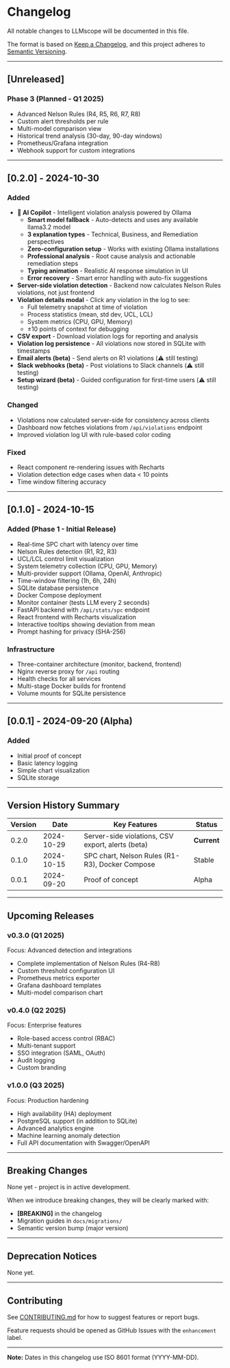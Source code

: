 # Changelog

All notable changes to LLMscope will be documented in this file.

The format is based on [Keep a Changelog](https://keepachangelog.com/en/1.0.0/),
and this project adheres to [Semantic Versioning](https://semver.org/spec/v2.0.0.html).

---

## [Unreleased]

### Phase 3 (Planned - Q1 2025)
- Advanced Nelson Rules (R4, R5, R6, R7, R8)
- Custom alert thresholds per rule
- Multi-model comparison view
- Historical trend analysis (30-day, 90-day windows)
- Prometheus/Grafana integration
- Webhook support for custom integrations

---

## [0.2.0] - 2024-10-30

### Added
- **🧠 AI Copilot** - Intelligent violation analysis powered by Ollama
  - **Smart model fallback** - Auto-detects and uses any available llama3.2 model
  - **3 explanation types** - Technical, Business, and Remediation perspectives  
  - **Zero-configuration setup** - Works with existing Ollama installations
  - **Professional analysis** - Root cause analysis and actionable remediation steps
  - **Typing animation** - Realistic AI response simulation in UI
  - **Error recovery** - Smart error handling with auto-fix suggestions
- **Server-side violation detection** - Backend now calculates Nelson Rules violations, not just frontend
- **Violation details modal** - Click any violation in the log to see:
  - Full telemetry snapshot at time of violation
  - Process statistics (mean, std dev, UCL, LCL)
  - System metrics (CPU, GPU, Memory)
  - ±10 points of context for debugging
- **CSV export** - Download violation logs for reporting and analysis
- **Violation log persistence** - All violations now stored in SQLite with timestamps
- **Email alerts (beta)** - Send alerts on R1 violations (⚠️ still testing)
- **Slack webhooks (beta)** - Post violations to Slack channels (⚠️ still testing)
- **Setup wizard (beta)** - Guided configuration for first-time users (⚠️ still testing)

### Changed
- Violations now calculated server-side for consistency across clients
- Dashboard now fetches violations from `/api/violations` endpoint
- Improved violation log UI with rule-based color coding

### Fixed
- React component re-rendering issues with Recharts
- Violation detection edge cases when data < 10 points
- Time window filtering accuracy

---

## [0.1.0] - 2024-10-15

### Added (Phase 1 - Initial Release)
- Real-time SPC chart with latency over time
- Nelson Rules detection (R1, R2, R3)
- UCL/LCL control limit visualization
- System telemetry collection (CPU, GPU, Memory)
- Multi-provider support (Ollama, OpenAI, Anthropic)
- Time-window filtering (1h, 6h, 24h)
- SQLite database persistence
- Docker Compose deployment
- Monitor container (tests LLM every 2 seconds)
- FastAPI backend with `/api/stats/spc` endpoint
- React frontend with Recharts visualization
- Interactive tooltips showing deviation from mean
- Prompt hashing for privacy (SHA-256)

### Infrastructure
- Three-container architecture (monitor, backend, frontend)
- Nginx reverse proxy for `/api` routing
- Health checks for all services
- Multi-stage Docker builds for frontend
- Volume mounts for SQLite persistence

---

## [0.0.1] - 2024-09-20 (Alpha)

### Added
- Initial proof of concept
- Basic latency logging
- Simple chart visualization
- SQLite storage

---

## Version History Summary

| Version | Date | Key Features | Status |
|---------|------|-------------|--------|
| 0.2.0 | 2024-10-29 | Server-side violations, CSV export, alerts (beta) | **Current** |
| 0.1.0 | 2024-10-15 | SPC chart, Nelson Rules (R1-R3), Docker Compose | Stable |
| 0.0.1 | 2024-09-20 | Proof of concept | Alpha |

---

## Upcoming Releases

### v0.3.0 (Q1 2025)
Focus: Advanced detection and integrations
- Complete implementation of Nelson Rules (R4-R8)
- Custom threshold configuration UI
- Prometheus metrics exporter
- Grafana dashboard templates
- Multi-model comparison chart

### v0.4.0 (Q2 2025)
Focus: Enterprise features
- Role-based access control (RBAC)
- Multi-tenant support
- SSO integration (SAML, OAuth)
- Audit logging
- Custom branding

### v1.0.0 (Q3 2025)
Focus: Production hardening
- High availability (HA) deployment
- PostgreSQL support (in addition to SQLite)
- Advanced analytics engine
- Machine learning anomaly detection
- Full API documentation with Swagger/OpenAPI

---

## Breaking Changes

None yet - project is in active development.

When we introduce breaking changes, they will be clearly marked with:
- **[BREAKING]** in the changelog
- Migration guides in `docs/migrations/`
- Semantic version bump (major version)

---

## Deprecation Notices

None yet.

---

## Contributing

See [CONTRIBUTING.md](../CONTRIBUTING.md) for how to suggest features or report bugs.

Feature requests should be opened as GitHub Issues with the `enhancement` label.

---

**Note:** Dates in this changelog use ISO 8601 format (YYYY-MM-DD).
